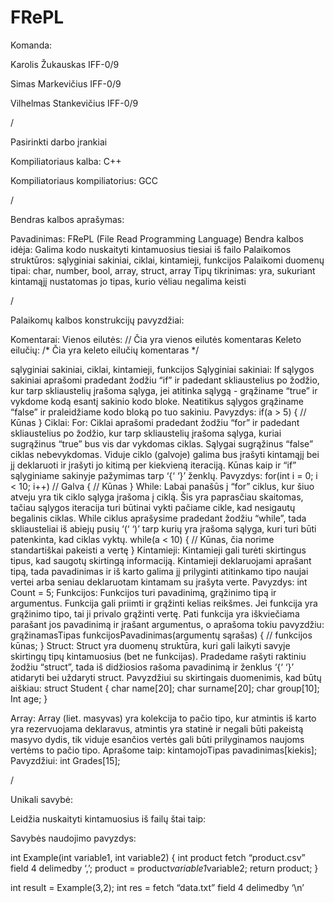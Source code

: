 # FRePL



Komanda: 

Karolis Žukauskas IFF-0/9

Simas Markevičius IFF-0/9

Vilhelmas Stankevičius IFF-0/9

/

Pasirinkti darbo įrankiai

Kompiliatoriaus kalba: C++

Kompiliatoriaus kompiliatorius: GCC

/

Bendras kalbos aprašymas:

Pavadinimas: FRePL (File Read Programming Language)
Bendra kalbos idėja: Galima kodo nuskaityti kintamuosius tiesiai iš failo
Palaikomos struktūros: sąlyginiai sakiniai, ciklai, kintamieji, funkcijos
Palaikomi duomenų tipai: char, number, bool, array, struct, array
Tipų tikrinimas: yra, sukuriant kintamąjį nustatomas jo tipas, kurio vėliau negalima keisti

/

Palaikomų kalbos konstrukcijų pavyzdžiai:

Komentarai:
	Vienos eilutės: // Čia yra vienos eilutės komentaras
	Keleto eilučių:  /*  Čia yra keleto
      eilučių komentaras */

sąlyginiai sakiniai, ciklai, kintamieji, funkcijos
Sąlyginiai sakiniai: 
If sąlygos sakiniai aprašomi pradedant žodžiu “if” ir padedant skliaustelius po žodžio, kur tarp skliaustelių įrašoma sąlyga, jei atitinka sąlygą - grąžiname “true” ir vykdome kodą esantį sakinio kodo bloke. Neatitikus sąlygos grąžiname “false” ir praleidžiame kodo bloką po tuo sakiniu. 
Pavyzdys:
if(a > 5)
{
// Kūnas
}
Ciklai:
For:
Ciklai aprašomi pradedant žodžiu “for” ir padedant skliaustelius po žodžio, kur tarp skliaustelių įrašoma sąlyga, kuriai sugrąžinus “true” bus vis dar vykdomas ciklas. Sąlygai sugrąžinus “false” ciklas nebevykdomas. Viduje ciklo (galvoje) galima bus įrašyti kintamąjį bei jį deklaruoti ir įrašyti jo kitimą per kiekvieną iteraciją. Kūnas kaip ir “if” sąlyginiame sakinyje pažymimas tarp ‘{‘ ‘}’ ženklų.
Pavyzdys:
for(int i = 0; i < 10; i++) 	// Galva
{
// Kūnas
}
While:
Labai panašūs į “for” ciklus, kur šiuo atveju yra tik ciklo sąlyga įrašoma į ciklą. Šis yra paprasčiau skaitomas, tačiau sąlygos iteracija turi būtinai vykti pačiame cikle, kad nesigautų begalinis ciklas. While ciklus aprašysime pradedant žodžiu “while”, tada skliausteliai iš abiejų pusių ‘(‘ ‘)’ tarp kurių yra įrašoma sąlyga, kuri turi būti patenkinta, kad ciklas vyktų.
while(a < 10)
{
// Kūnas, čia norime standartiškai pakeisti a vertę
}
Kintamieji:
Kintamieji gali turėti skirtingus tipus, kad saugotų skirtingą informaciją. Kintamieji deklaruojami aprašant tipą, tada pavadinimas ir iš karto galima jį prilyginti atitinkamo tipo naujai vertei arba seniau deklaruotam kintamam su įrašyta verte. 
Pavyzdys:
int Count = 5;
Funkcijos:
Funkcijos turi pavadinimą, grąžinimo tipą ir argumentus. Funkcija gali priimti ir grąžinti kelias reikšmes. Jei funkcija yra grąžinimo tipo, tai ji privalo grąžinti vertę. Pati funkcija yra iškviečiama parašant jos pavadinimą ir įrašant argumentus, o aprašoma tokiu pavyzdžiu:
grąžinamasTipas funkcijosPavadinimas(argumentų sąrašas)
{
// funkcijos kūnas;
}
Struct:
Struct yra duomenų struktūra, kuri gali laikyti savyje skirtingų tipų kintamuosius (bet ne funkcijas). Pradedame rašyti raktiniu žodžiu “struct”, tada iš didžiosios rašoma pavadinimą ir ženklus ‘{‘ ‘}’ atidaryti bei uždaryti struct. Pavyzdžiui su skirtingais duomenimis, kad būtų aiškiau:
struct Student
{
	char name[20];
	char surname[20];
char group[10];
	Int age;
}

Array:
Array (liet. masyvas) yra kolekcija to pačio tipo, kur atmintis iš karto yra rezervuojama deklaravus, atmintis yra statinė ir negali būti pakeistą masyvo dydis, tik viduje esančios vertės gali būti prilyginamos naujoms vertėms to pačio tipo. Aprašome taip: kintamojoTipas pavadinimas[kiekis];
Pavyzdžiui:
int Grades[15];  

/

Unikali savybė:

Leidžia nuskaityti kintamuosius iš failų štai taip:

Savybės naudojimo pavyzdys:

int Example(int variable1, int variable2) {
	int product fetch “product.csv” field 4 delimedby ‘,’;
 	product =  product*variable1*variable2;
	return product;	
}

int result = Example(3,2);
int res = fetch “data.txt” field 4 delimedby ‘\n’ 

